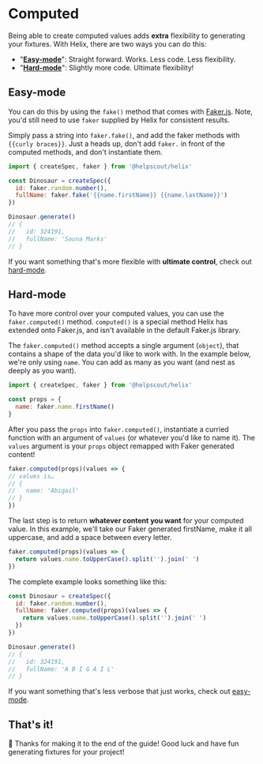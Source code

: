# Computed

Being able to create computed values adds **extra** flexibility to generating your fixtures. With Helix, there are two ways you can do this:

* "**[Easy-mode](#easy-mode)**": Straight forward. Works. Less code. Less flexibility.
* "**[Hard-mode](#hard-mode)**": Slightly more code. Ultimate flexibility!


## Easy-mode

You can do this by using the `fake()` method that comes with [Faker.js](https://github.com/marak/Faker.js/#fakerfake). Note, you'd still need to use `faker` supplied by Helix for consistent results.

Simply pass a string into `faker.fake()`, and add the faker methods with `{{curly braces}}`.
Just a heads up, don't add `faker.` in front of the computed methods, and don't instantiate them.

```js
import { createSpec, faker } from '@helpscout/helix'

const Dinosaur = createSpec({
  id: faker.random.number(),
  fullName: faker.fake('{{name.firstName}} {{name.lastName}}')
})

Dinosaur.generate()
// {
//   id: 324191,
//   fullName: 'Sauna Marks'
// }
```

If you want something that's more flexible with **ultimate control**, check out [hard-mode](#hard-mode).


## Hard-mode

To have more control over your computed values, you can use the `faker.computed()` method. `computed()` is a special method Helix has extended onto Faker.js, and isn't available in the default Faker.js library.

The `faker.computed()` method accepts a single argument (`object`), that contains a shape of the data you'd like to work with. In the example below, we're only using `name`. You can add as many as you want (and nest as deeply as you want).

```js
import { createSpec, faker } from '@helpscout/helix'

const props = {
  name: faker.name.firstName()
}
```

After you pass the `props` into `faker.computed()`, instantiate a curried function with an argument of `values` (or whatever you'd like to name it).
The `values` argument is your `props` object remapped with Faker generated content!

```js
faker.computed(props)(values => {
// values is…
// {
//   name: 'Abigail'
// }
})
```

The last step is to return **whatever content you want** for your computed value. In this example, we'll take our Faker generated firstName, make it all uppercase, and add a space between every letter.

```js
faker.computed(props)(values => {
  return values.name.toUpperCase().split('').join(' ')
})
```

The complete example looks something like this:

```js
const Dinosaur = createSpec({
  id: faker.random.number(),
  fullName: faker.computed(props)(values => {
    return values.name.toUpperCase().split('').join(' ')
  })
})

Dinosaur.generate()
// {
//   id: 324191,
//   fullName: 'A B I G A I L'
// }
```

If you want something that's less verbose that just works, check out [easy-mode](#easy-mode).


## That's it!

👏 Thanks for making it to the end of the guide! Good luck and have fun generating fixtures for your project!
